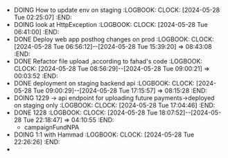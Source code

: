 - DOING How to update env on staging
  :LOGBOOK:
  CLOCK: [2024-05-28 Tue 02:25:07]
  :END:
- DOING look at HttpException
  :LOGBOOK:
  CLOCK: [2024-05-28 Tue 06:41:00]
  :END:
- DONE Deploy web app posthog changes on prod
  :LOGBOOK:
  CLOCK: [2024-05-28 Tue 06:56:12]--[2024-05-28 Tue 15:39:20] =>  08:43:08
  :END:
- DONE Refactor file upload ,according to fahad's code
  :LOGBOOK:
  CLOCK: [2024-05-28 Tue 08:56:29]--[2024-05-28 Tue 09:00:21] =>  00:03:52
  :END:
- DONE deployment on staging backend api
  :LOGBOOK:
  CLOCK: [2024-05-28 Tue 09:00:29]--[2024-05-28 Tue 17:15:57] =>  08:15:28
  :END:
- DOING 1229 -> api endpoint for uploading future payments->deployed on staging only
  :LOGBOOK:
  CLOCK: [2024-05-28 Tue 17:04:46]
  :END:
- DONE 1228
  :LOGBOOK:
  CLOCK: [2024-05-28 Tue 18:07:52]--[2024-05-28 Tue 22:18:47] =>  04:10:55
  :END:
	- campaignFundNPA
- DOING 1:1 with Hammad
  :LOGBOOK:
  CLOCK: [2024-05-28 Tue 22:26:26]
  :END:
-